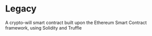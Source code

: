 # Legacy
A crypto-will smart contract built upon the Ethereum Smart Contract framework, using Solidity and Truffle
